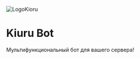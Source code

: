 ![LogoKioru](https://github.com/Kioru-Bot/Kiuru-Bot/blob/main/KioruLogo.png)
# Kiuru Bot
Мультифункциональный бот для вашего сервера!
